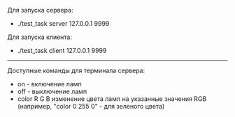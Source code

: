 Для запуска сервера:
* ./test_task server 127.0.0.1 9999

Для запуска клиента:
* ./test_task client 127.0.0.1 9999

----------------------------------------

Доступные команды для терминала сервера:
* on - включение ламп
* off - выключение ламп
* color R G B изменение цвета ламп на указанные значения RGB (например, "color 0 255 0" - для зеленого цвета)
